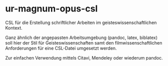 ur-magnum-opus-csl
==================

CSL für die Erstellung schriftlicher Arbeiten im geisteswissenschaftlichen Kontext.

Ganz ähnlich der angepassten Arbeitsumgebung (pandoc, latex, biblatex) soll hier der Stil für Geisteswissenschaften samt den filmwissenschaftlichen Anforderungen für eine CSL-Datei umgesetzt werden.

Zur einfachen Verwendung mittels Citavi, Mendeley oder wiederum pandoc.

